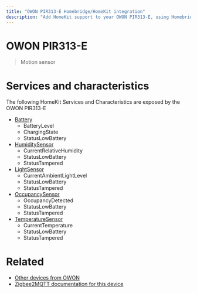 ```yaml
---
title: "OWON PIR313-E Homebridge/HomeKit integration"
description: "Add HomeKit support to your OWON PIR313-E, using Homebridge, Zigbee2MQTT and homebridge-z2m."
---
```

<!---
This file has been GENERATED using src/docgen/docgen.ts
DO NOT EDIT THIS FILE MANUALLY!
-->
# OWON PIR313-E
> Motion sensor


# Services and characteristics
The following HomeKit Services and Characteristics are exposed by
the OWON PIR313-E

* [Battery](../../battery.md)
  * BatteryLevel
  * ChargingState
  * StatusLowBattery
* [HumiditySensor](../../sensors.md)
  * CurrentRelativeHumidity
  * StatusLowBattery
  * StatusTampered
* [LightSensor](../../sensors.md)
  * CurrentAmbientLightLevel
  * StatusLowBattery
  * StatusTampered
* [OccupancySensor](../../sensors.md)
  * OccupancyDetected
  * StatusLowBattery
  * StatusTampered
* [TemperatureSensor](../../sensors.md)
  * CurrentTemperature
  * StatusLowBattery
  * StatusTampered


# Related
* [Other devices from OWON](../index.md#owon)
* [Zigbee2MQTT documentation for this device](https://www.zigbee2mqtt.io/devices/PIR313-E.html)